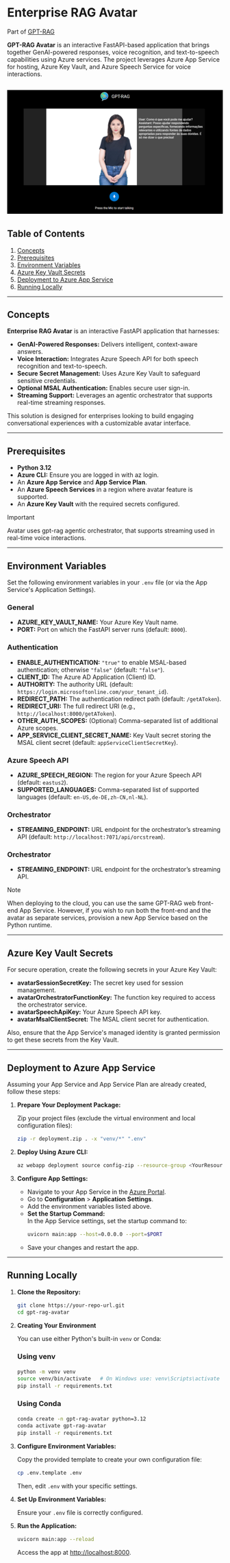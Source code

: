 # Enterprise RAG Avatar

Part of [GPT-RAG](https://aka.ms/gpt-rag)

**GPT-RAG Avatar** is an interactive FastAPI-based application that brings together GenAI-powered responses, voice recognition, and text-to-speech capabilities using Azure services. The project leverages Azure App Service for hosting, Azure Key Vault, and Azure Speech Service for voice interactions. 

![Avatar Screenshot](media/avatar.png)
---

## Table of Contents

1. [Concepts](#concepts)
2. [Prerequisites](#prerequisites)
3. [Environment Variables](#environment-variables)
4. [Azure Key Vault Secrets](#azure-key-vault-secrets)
5. [Deployment to Azure App Service](#deployment-to-azure-app-service)
6. [Running Locally](#running-locally)

---

## Concepts

**Enterprise RAG Avatar** is an interactive FastAPI application that harnesses:
- **GenAI-Powered Responses:** Delivers intelligent, context-aware answers.
- **Voice Interaction:** Integrates Azure Speech API for both speech recognition and text-to-speech.
- **Secure Secret Management:** Uses Azure Key Vault to safeguard sensitive credentials.
- **Optional MSAL Authentication:** Enables secure user sign-in.
- **Streaming Support:** Leverages an agentic orchestrator that supports real-time streaming responses.

This solution is designed for enterprises looking to build engaging conversational experiences with a customizable avatar interface.

---

## Prerequisites

- **Python 3.12**
- **Azure CLI:** Ensure you are logged in with az login.
- An **Azure App Service** and **App Service Plan**.
- An **Azure Speech Services** in a region where avatar feature is supported.
- An **Azure Key Vault** with the required secrets configured.

> [!IMPORTANT]
> Avatar uses gpt-rag agentic orchestrator, that supports streaming used in real-time voice interactions.

---

## Environment Variables

Set the following environment variables in your `.env` file (or via the App Service's Application Settings).

### General
- **AZURE_KEY_VAULT_NAME:** Your Azure Key Vault name.
- **PORT:** Port on which the FastAPI server runs (default: `8000`).

### Authentication
- **ENABLE_AUTHENTICATION:** `"true"` to enable MSAL-based authentication; otherwise `"false"` (default: `"false"`).
- **CLIENT_ID:** The Azure AD Application (Client) ID.
- **AUTHORITY:** The authority URL (default: `https://login.microsoftonline.com/your_tenant_id`).
- **REDIRECT_PATH:** The authentication redirect path (default: `/getAToken`).
- **REDIRECT_URI:** The full redirect URI (e.g., `http://localhost:8000/getAToken`).
- **OTHER_AUTH_SCOPES:** (Optional) Comma-separated list of additional Azure scopes.
- **APP_SERVICE_CLIENT_SECRET_NAME:** Key Vault secret storing the MSAL client secret (default: `appServiceClientSecretKey`).

### Azure Speech API
- **AZURE_SPEECH_REGION:** The region for your Azure Speech API (default: `eastus2`).
- **SUPPORTED_LANGUAGES:** Comma-separated list of supported languages (default: `en-US,de-DE,zh-CN,nl-NL`).

### Orchestrator
- **STREAMING_ENDPOINT:** URL endpoint for the orchestrator’s streaming API (default: `http://localhost:7071/api/orcstream`).

### Orchestrator

- **STREAMING_ENDPOINT:** URL endpoint for the orchestrator’s streaming API.


> [!NOTE]
> When deploying to the cloud, you can use the same GPT-RAG web front-end App Service. However, if you wish to run both the front-end and the avatar as separate services, provision a new App Service based on the Python runtime.

---

## Azure Key Vault Secrets

For secure operation, create the following secrets in your Azure Key Vault:

- **avatarSessionSecretKey:** The secret key used for session management.
- **avatarOrchestratorFunctionKey:** The function key required to access the orchestrator service.
- **avatarSpeechApiKey:** Your Azure Speech API key.
- **avatarMsalClientSecret:** The MSAL client secret for authentication.

Also, ensure that the App Service's managed identity is granted permission to get these secrets from the Key Vault.

---

## Deployment to Azure App Service

Assuming your App Service and App Service Plan are already created, follow these steps:

1. **Prepare Your Deployment Package:**

   Zip your project files (exclude the virtual environment and local configuration files):

   ```bash
   zip -r deployment.zip . -x "venv/*" ".env"
   ```

2. **Deploy Using Azure CLI:**

   ```bash
   az webapp deployment source config-zip --resource-group <YourResourceGroup> --name <YourAppServiceName> --src deployment.zip
   ```

3. **Configure App Settings:**

   - Navigate to your App Service in the [Azure Portal](https://portal.azure.com).
   - Go to **Configuration** > **Application Settings**.
   - Add the environment variables listed above.
   - **Set the Startup Command:**  
     In the App Service settings, set the startup command to:
     ```bash
     uvicorn main:app --host=0.0.0.0 --port=$PORT
     ```
   - Save your changes and restart the app.

---

## Running Locally

1. **Clone the Repository:**

   ```bash
   git clone https://your-repo-url.git
   cd gpt-rag-avatar
   ```

2. **Creating Your Environment**

   You can use either Python's built-in `venv` or Conda:

   ### Using venv

   ```bash
   python -m venv venv
   source venv/bin/activate   # On Windows use: venv\Scripts\activate
   pip install -r requirements.txt
   ```

   ### Using Conda

   ```bash
   conda create -n gpt-rag-avatar python=3.12
   conda activate gpt-rag-avatar
   pip install -r requirements.txt
   ```

3. **Configure Environment Variables:**

   Copy the provided template to create your own configuration file:

   ```bash
   cp .env.template .env
   ```

   Then, edit `.env` with your specific settings.

4. **Set Up Environment Variables:**

   Ensure your `.env` file is correctly configured.

5. **Run the Application:**

   ```bash
   uvicorn main:app --reload
   ```

   Access the app at [http://localhost:8000](http://localhost:8000).